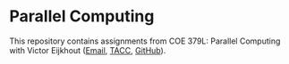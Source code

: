 # Parallel Computing

This repository contains assignments from COE 379L: Parallel Computing with Victor Eijkhout ([Email](mailto:eijkhout@tacc.utexas.edu), [TACC](https://tacc.utexas.edu/about/staff-directory/victor-eijkhout/), [GitHub](https://github.com/VictorEijkhout)).

